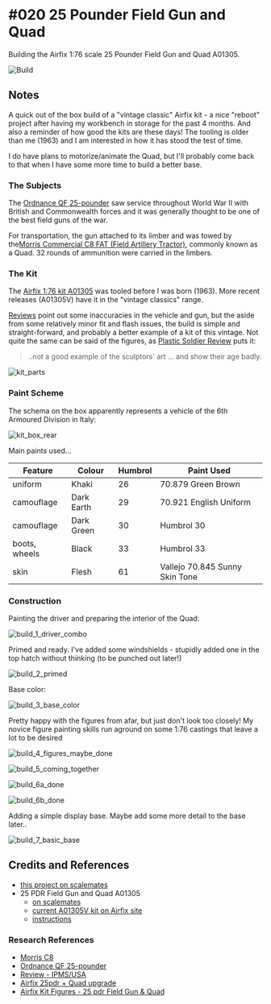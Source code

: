 # #020 25 Pounder Field Gun and Quad

Building the Airfix 1:76 scale 25 Pounder Field Gun and Quad A01305.

![Build](./assets/25pdr_build.jpg?raw=true)

## Notes

A quick out of the box build of a "vintage classic" Airfix kit - a nice "reboot" project after having my workbench in storage for the past 4 months. And also a reminder of how good the kits are these days! The tooling is older than me (1963) and I am interested in how it has stood the test of time.

I do have plans to motorize/animate the Quad, but I'll probably come back to that when I have some more time to build a better base.

### The Subjects

The [Ordnance QF 25-pounder](https://en.wikipedia.org/wiki/Ordnance_QF_25-pounder) saw service throughout World War II with British and Commonwealth forces and it was generally thought to be one of the best field guns of the war.

For transportation, the gun attached to its limber and was towed by the[Morris Commercial C8 FAT (Field Artillery Tractor)](https://en.wikipedia.org/wiki/Morris_C8), commonly known as a Quad. 32 rounds of ammunition were carried in the limbers.

### The Kit

The [Airfix 1:76 kit A01305](https://www.scalemates.com/kits/airfix-a01305-25-pdr-field-gun-and-quad--164214)
was tooled before I was born (1963). More recent releases (A01305V) have it in the "vintage classics" range.

[Reviews](https://web.ipmsusa3.org/content/25pdr-field-gun-quad) point out some inaccuracies in the vehicle and gun,
but the aside from some relatively minor fit and flash issues, the build is simple and straight-forward, and probably a
better example of a kit of this vintage. Not quite the same can be said of the figures,
as [Plastic Soldier Review](http://www.plasticsoldierreview.com/ShowFeature.aspx?id=81) puts it:

> ..not a good example of the sculptors' art ... and show their age badly.

![kit_parts](./assets/kit_parts.jpg?raw=true)

### Paint Scheme

The schema on the box apparently represents a vehicle of the 6th Armoured Division in Italy:

![kit_box_rear](./assets/kit_box_rear.jpg?raw=true)

Main paints used...

| Feature       | Colour     | Humbrol   | Paint Used  |
|---------------|------------|-----------|-------------|
| uniform       | Khaki      | 26        | 70.879 Green Brown |
| camouflage    | Dark Earth | 29        | 70.921 English Uniform |
| camouflage    | Dark Green | 30        | Humbrol 30 |
| boots, wheels | Black      | 33        | Humbrol 33 |
| skin          | Flesh      | 61        | Vallejo 70.845 Sunny Skin Tone |

### Construction

Painting the driver and preparing the interior of the Quad:

![build_1_driver_combo](./assets/build_1_driver_combo.jpg?raw=true)

Primed and ready. I've added some windshields - stupidly added one in the top hatch without thinking (to be punched out later!)

![build_2_primed](./assets/build_2_primed.jpg?raw=true)

Base color:

![build_3_base_color](./assets/build_3_base_color.jpg?raw=true)

Pretty happy with the figures from afar, but just don't look too closely! My novice figure painting skills run aground on some 1:76 castings that leave a lot to be desired

![build_4_figures_maybe_done](./assets/build_4_figures_maybe_done.jpg?raw=true)

![build_5_coming_together](./assets/build_5_coming_together.jpg?raw=true)

![build_6a_done](./assets/build_6a_done.jpg?raw=true)

![build_6b_done](./assets/build_6b_done.jpg?raw=true)

Adding a simple display base. Maybe add some more detail to the base later..

![build_7_basic_base](./assets/build_7_basic_base.jpg?raw=true)

## Credits and References

* [this project on scalemates](https://www.scalemates.com/profiles/mate.php?id=74137&p=projects&project=104319)
* 25 PDR Field Gun and Quad A01305
    * [on scalemates](https://www.scalemates.com/kits/airfix-a01305-25-pdr-field-gun-and-quad--164214)
    * [current A01305V kit on Airfix site](https://uk.airfix.com/products/25pdr-field-gun-quad-a01305v)
    * [instructions](./assets/A01305V-instructions.pdf)

### Research References

* [Morris C8](https://en.wikipedia.org/wiki/Morris_C8)
* [Ordnance QF 25-pounder](https://en.wikipedia.org/wiki/Ordnance_QF_25-pounder)
* [Review - IPMS/USA](https://web.ipmsusa3.org/content/25pdr-field-gun-quad)
* [Airfix 25pdr + Quad upgrade](https://www.tapatalk.com/groups/airfixtributeforum/airfix-25pdr-quad-upgrade-t21700.html)
* [Airfix Kit Figures - 25 pdr Field Gun & Quad](http://www.plasticsoldierreview.com/ShowFeature.aspx?id=81)
